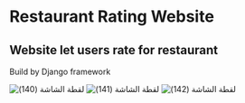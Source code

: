 # Restaurant Rating Website

## Website let users rate for restaurant

Build by Django framework

![‏‏لقطة الشاشة (140)](https://user-images.githubusercontent.com/37986010/128995283-287f3611-5908-4ae2-ba57-777db2d1492b.png)
![‏‏لقطة الشاشة (141)](https://user-images.githubusercontent.com/37986010/128995289-e53c0758-fcfd-4ef0-adf7-5339bdb86e2d.png)
![‏‏لقطة الشاشة (142)](https://user-images.githubusercontent.com/37986010/128995291-31663d15-fc3b-4473-a010-c3532e9859ef.png)
